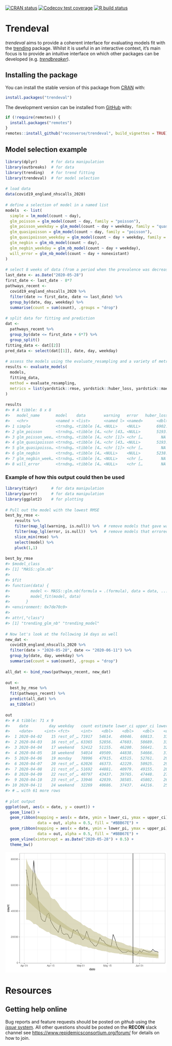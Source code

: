 
<!-- README.md is generated from README.Rmd. Please edit that file -->

<!-- badges: start -->

[![CRAN
status](https://www.r-pkg.org/badges/version/trendeval)](https://CRAN.R-project.org/package=trendeval)
[![Codecov test
coverage](https://codecov.io/gh/reconverse/trendeval/branch/master/graph/badge.svg)](https://codecov.io/gh/reconverse/trendeval?branch=master)
[![R build
status](https://github.com/reconverse/trendeval/workflows/R-CMD-check/badge.svg)](https://github.com/reconverse/trendeval/actions)
<!-- badges: end -->

# Trendeval

*trendeval* aims to provide a coherent interface for evaluating models
fit with the [trending](https://github.com/reconverse/trending) package.
Whilst it is useful in an interactive context, it’s main focus is to
provide an intuitive interface on which other packages can be developed
(e.g. [*trendbreaker*](https://github.com/reconhub/trendbreaker)).

## Installing the package

You can install the stable version of this package from
[CRAN](https://CRAN.R-project.org) with:

``` r
install.packages("trendeval")
```

The development version can be installed from
[GitHub](https://github.com/) with:

``` r
if (!require(remotes)) {
  install.packages("remotes")
}
remotes::install_github("reconverse/trendeval", build_vignettes = TRUE)
```

## Model selection example

``` r
library(dplyr)      # for data manipulation
library(outbreaks)  # for data
library(trending)   # for trend fitting
library(trendeval)  # for model selection

# load data
data(covid19_england_nhscalls_2020)

# define a selection of model in a named list
models  <- list(
  simple = lm_model(count ~ day),
  glm_poisson = glm_model(count ~ day, family = "poisson"),
  glm_poisson_weekday = glm_model(count ~ day + weekday, family = "quasipoisson"),
  glm_quasipoisson = glm_model(count ~ day, family = "poisson"),
  glm_quasipoisson_weekday = glm_model(count ~ day + weekday, family = "quasipoisson"),
  glm_negbin = glm_nb_model(count ~ day),
  glm_negbin_weekday = glm_nb_model(count ~ day + weekday),
  will_error = glm_nb_model(count ~ day + nonexistant)
)

# select 8 weeks of data (from a period when the prevalence was decreasing)
last_date <- as.Date("2020-05-28")
first_date <- last_date - 8*7
pathways_recent <-
  covid19_england_nhscalls_2020 %>%
  filter(date >= first_date, date <= last_date) %>%
  group_by(date, day, weekday) %>%
  summarise(count = sum(count), .groups = "drop")

# split data for fitting and prediction
dat <-
  pathways_recent %>%
  group_by(date <= first_date + 6*7) %>%
  group_split()
fitting_data <- dat[[2]]
pred_data <- select(dat[[1]], date, day, weekday)

# assess the models using the evaluate_resampling and a variety of metrics
results <- evaluate_models(
  models,
  fitting_data, 
  method = evaluate_resampling,
  metrics = list(yardstick::rmse, yardstick::huber_loss, yardstick::mae)
)

results
#> # A tibble: 8 x 8
#>   model_name       model    data        warning   error   huber_loss   mae  rmse
#>   <chr>            <named > <list>      <named l> <named>      <dbl> <dbl> <dbl>
#> 1 simple           <trndng… <tibble [4… <NULL>    <NULL>       6902. 6903. 6903.
#> 2 glm_poisson      <trndng… <tibble [4… <chr [43… <NULL>       5193. 5193. 5193.
#> 3 glm_poisson_wee… <trndng… <tibble [4… <chr [1]> <chr […        NA    NA    NA 
#> 4 glm_quasipoisson <trndng… <tibble [4… <chr [43… <NULL>       5193. 5193. 5193.
#> 5 glm_quasipoisso… <trndng… <tibble [4… <chr [1]> <chr […        NA    NA    NA 
#> 6 glm_negbin       <trndng… <tibble [4… <NULL>    <NULL>       5238. 5238. 5238.
#> 7 glm_negbin_week… <trndng… <tibble [4… <NULL>    <chr […        NA    NA    NA 
#> 8 will_error       <trndng… <tibble [4… <NULL>    <chr […        NA    NA    NA
```

### Example of how this output could then be used

``` r
library(tidyr)      # for data manipulation
library(purrr)      # for data manipulation
library(ggplot2)    # for plotting

# Pull out the model with the lowest RMSE
best_by_rmse <- 
    results %>% 
    filter(map_lgl(warning, is.null)) %>%  # remove models that gave warnings
    filter(map_lgl(error, is.null))  %>%   # remove models that errored
    slice_min(rmse) %>% 
    select(model) %>% 
    pluck(1,1)

best_by_rmse
#> $model_class
#> [1] "MASS::glm.nb"
#> 
#> $fit
#> function(data) {
#>         model <- MASS::glm.nb(formula = .(formula), data = data, ...)
#>         model_fit(model, data)
#>       }
#> <environment: 0x7de70c0>
#> 
#> attr(,"class")
#> [1] "trending_glm_nb" "trending_model"

# Now let's look at the following 14 days as well
new_dat <-
  covid19_england_nhscalls_2020 %>% 
  filter(date > "2020-05-28", date <= "2020-06-11") %>% 
  group_by(date, day, weekday) %>%
  summarise(count = sum(count), .groups = "drop")

all_dat <- bind_rows(pathways_recent, new_dat)

out <- 
  best_by_rmse %>%  
  fit(pathways_recent) %>% 
  predict(all_dat) %>%  
  as_tibble()

out
#> # A tibble: 71 x 9
#>    date         day weekday   count estimate lower_ci upper_ci lower_pi upper_pi
#>    <date>     <int> <fct>     <int>    <dbl>    <dbl>    <dbl>    <dbl>    <dbl>
#>  1 2020-04-02    15 rest_of_… 71917   54614.   49046.   60813.    33412    80753
#>  2 2020-04-03    16 rest_of_… 63365   52856.   47603.   58689.    33201    76164
#>  3 2020-04-04    17 weekend   52412   51155.   46200.   56641.    32670    73787
#>  4 2020-04-05    18 weekend   54014   49509.   44838.   54666.    31608    71643
#>  5 2020-04-06    19 monday    78996   47915.   43515.   52761.    29932    69786
#>  6 2020-04-07    20 rest_of_… 62026   46373.   42229.   50925.    29923    69140
#>  7 2020-04-08    21 rest_of_… 51692   44881.   40979.   49155.    28976    65417
#>  8 2020-04-09    22 rest_of_… 40797   43437.   39765.   47448.    27354    64013
#>  9 2020-04-10    23 rest_of_… 33946   42039.   38585.   45802.    26546    60591
#> 10 2020-04-11    24 weekend   32269   40686.   37437.   44216.    25768    58520
#> # … with 61 more rows

# plot output
ggplot(out, aes(x = date, y = count)) +
  geom_line() +
  geom_ribbon(mapping = aes(x = date, ymin = lower_ci, ymax = upper_ci),
              data = out, alpha = 0.5, fill = "#BBB67E") +
  geom_ribbon(mapping = aes(x = date, ymin = lower_pi, ymax = upper_pi),
              data = out, alpha = 0.5, fill = "#BBB67E") +
  geom_vline(xintercept = as.Date("2020-05-28") + 0.5) +
  theme_bw()
```

<img src="man/figures/README-unnamed-chunk-4-1.png" style="display: block; margin: auto;" />

# Resources

## Getting help online

Bug reports and feature requests should be posted on *github* using the
[*issue* system](https://github.com/reconverse/trendeval/issues). All
other questions should be posted on the **RECON** slack channel see
<https://www.repidemicsconsortium.org/forum/> for details on how to
join.

